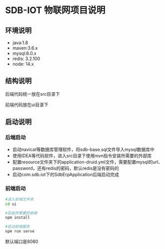 # SDB-IOT 物联网项目说明
## 环境说明
* java:1.8
* maven:3.6.x
* mysql:8.0.x
* redis: 3.2.100
* node: 14.x

## 结构说明
后端代码统一放在src目录下

前端代码放在ui目录下

## 启动说明
### 后端启动
* 启动navicat等数据库管理软件，将sdb-base.sql文件导入mysql数据库中
* 使用IDEA等代码软件，进入src目录下使用mvn指令安装所需要的外部库
* 配置resource文件夹下的application-druid.yml文件，需要配置mysql的url、password，还有redis的密码，默认redis是没有密码的
* 启动com.sdb.iot下的SdbErpApplication后端启动完成

### 前端启动
```bash
#进入前端文件夹
cd ui

#安装所需要的依赖
npm install

#启动前端服务
npm run serve
```
默认端口是8080